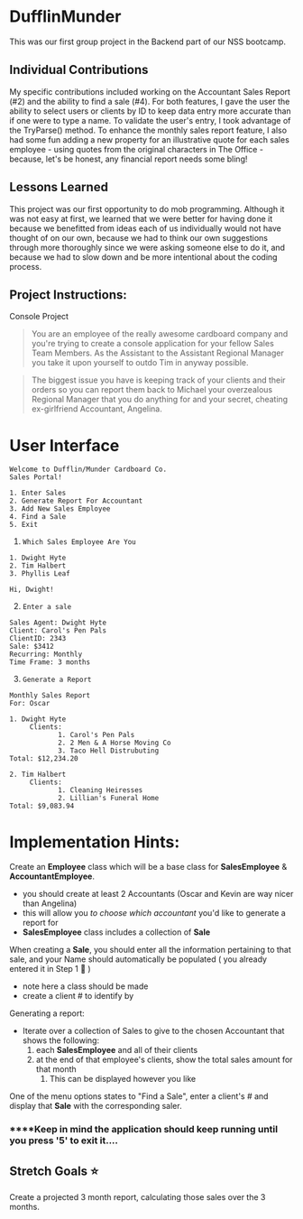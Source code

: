 # DufflinMunder

This was our first group project in the Backend part of our NSS bootcamp. 

## Individual Contributions
My specific contributions included working on the Accountant Sales Report (#2) and the ability to find a sale (#4). 
For both features, I gave the user the ability to select users or clients by ID to keep data entry more accurate than if one were to type a name. 
To validate the user's entry, I took advantage of the TryParse() method. 
To enhance the monthly sales report feature, I also had some fun adding a new property for an illustrative quote for each sales employee - using quotes from the original characters in The Office - because, let's be honest, any financial report needs some bling!

## Lessons Learned
This project was our first opportunity to do mob programming. Although it was not easy at first, we learned that we were better for having done it because we benefitted from ideas each of us individually would not have thought of on our own, because we had to think our own suggestions through more thoroughly since we were asking someone else to do it, and because we had to slow down and be more intentional about the coding process. 


## Project Instructions:
Console Project

> You are an employee of the really awesome cardboard company and you're trying to create a console application for your fellow Sales Team Members. As the Assistant to the Assistant Regional Manager you take it upon yourself to outdo Tim in anyway possible.

> The biggest issue you have is keeping track of your clients and their orders so you can report them back to Michael your overzealous Regional Manager that you do anything for and your secret, cheating ex-girlfriend Accountant, Angelina.

# User Interface

```
Welcome to Dufflin/Munder Cardboard Co. 
Sales Portal!

1. Enter Sales
2. Generate Report For Accountant
3. Add New Sales Employee
4. Find a Sale
5. Exit
```

1.  `Which Sales Employee Are You` 

```
1. Dwight Hyte
2. Tim Halbert
3. Phyllis Leaf
```

```
Hi, Dwight!
```

2.  `Enter a sale`

```
Sales Agent: Dwight Hyte
Client: Carol's Pen Pals
ClientID: 2343
Sale: $3412
Recurring: Monthly
Time Frame: 3 months
```

3.  `Generate a Report`

```
Monthly Sales Report
For: Oscar

1. Dwight Hyte
	 Clients: 
			1. Carol's Pen Pals
			2. 2 Men & A Horse Moving Co
			3. Taco Hell Distrubuting 
Total: $12,234.20

2. Tim Halbert
	 Clients:
			1. Cleaning Heiresses 
			2. Lillian's Funeral Home
Total: $9,083.94
```

# Implementation Hints:

Create an **Employee** class which will be a base class for **SalesEmployee** & **AccountantEmployee**.

- you should create at least 2 Accountants (Oscar and Kevin are way nicer than Angelina)
- this will allow you *to choose which accountant* you'd like to generate a report for
- **SalesEmployee** class includes a collection of **Sale**

When creating a **Sale**, you should enter all the information pertaining to that sale, and your Name should automatically be populated ( you already entered it in Step 1 🤯 )

- note here a class should be made
- create a client # to identify by

Generating a report:

- Iterate over a collection of Sales to give to the chosen Accountant that shows the following:
    1. each **SalesEmployee** and all of their clients
    2. at the end of that employee's clients, show the total sales amount for that month
        1. This can be displayed however you like

One of the menu options states to "Find a Sale", enter a client's # and display that **Sale** with the corresponding saler. 

### ****Keep in mind the application should keep running until you press '5' to exit it....

## Stretch Goals ⭐

Create a projected 3 month report, calculating those sales over the 3 months.
